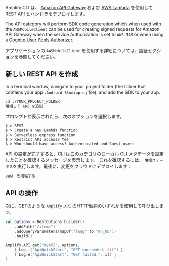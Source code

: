 Amplify CLI は、 [Amazon API Gateway](http://docs.aws.amazon.com/apigateway/latest/developerguide/) および [AWS Lambda](http://docs.aws.amazon.com/lambda/latest/dg/) を使用して REST API とハンドラをデプロイします。

The API category will perform SDK code generation which when used with the `AWSMobileClient` can be used for creating signed requests for Amazon API Gateway when the service Authorization is set to `AWS_IAM` or when using a [Cognito User Pools Authorizer](https://docs.aws.amazon.com/apigateway/latest/developerguide/apigateway-integrate-with-cognito.html).

アプリケーションの `AWSMobileClient` を使用する詳細については、認証セクションを参照してください。

## 新しい REST API を作成

In a terminal window, navigate to your project folder (the folder that contains your app `.Android Studioproj` file), and add the SDK to your app.

```bash
cd ./YOUR_PROJECT_FOLDER
増幅して api を追加
```

プロンプトが表示されたら、次のオプションを選択します。

```console
$ > REST
$ > Create a new Lambda function
$ > Serverless express function
$ > Restrict API access? Yes
$ > Who should have access? Authenticated and Guest users
```

API の設定が完了すると、CLI はこのカテゴリのローカル CLI メタデータを設定したことを確認するメッセージを表示します。 これを確認するには、 `増幅ステータス`を実行します。最後に、変更をクラウドにデプロイします：

```bash
push を増幅する
```

## API の操作

次に、GETのような `Amplify.API` のHTTP動詞のいずれかを使用して呼び出します。

```kotlin
val options = RestOptions.builder()
    .addPath("/items")
    .addQueryParameters(mapOf("lang" to "en_US"))
    .build()

Amplify.API.get("myAPI", options,
    { Log.i("ApiQuickStart", "GET succeeded: $it") },
    { Log.e("ApiQuickStart", "GET failed.", it) }
)
```
